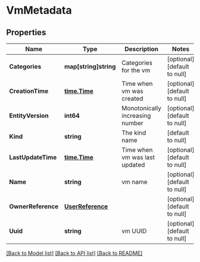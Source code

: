 # VmMetadata

## Properties
Name | Type | Description | Notes
------------ | ------------- | ------------- | -------------
**Categories** | **map[string]string** | Categories for the vm | [optional] [default to null]
**CreationTime** | [**time.Time**](time.Time.md) | Time when vm was created | [optional] [default to null]
**EntityVersion** | **int64** | Monotonically increasing number | [optional] [default to null]
**Kind** | **string** | The kind name | [default to null]
**LastUpdateTime** | [**time.Time**](time.Time.md) | Time when vm was last updated | [optional] [default to null]
**Name** | **string** | vm name | [optional] [default to null]
**OwnerReference** | [**UserReference**](user_reference.md) |  | [optional] [default to null]
**Uuid** | **string** | vm UUID | [optional] [default to null]

[[Back to Model list]](../README.md#documentation-for-models) [[Back to API list]](../README.md#documentation-for-api-endpoints) [[Back to README]](../README.md)
